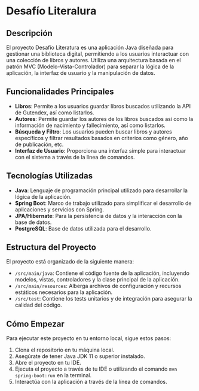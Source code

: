 # Desafío Literalura

## Descripción

El proyecto Desafío Literatura es una aplicación Java diseñada para gestionar una biblioteca digital, permitiendo a los usuarios interactuar con una colección de libros y autores. Utiliza una arquitectura basada en el patrón MVC (Modelo-Vista-Controlador) para separar la lógica de la aplicación, la interfaz de usuario y la manipulación de datos.

## Funcionalidades Principales

- **Libros**: Permite a los usuarios guardar libros buscados utilizando la API de Gutendex, así como listarlos.
- **Autores**: Permite guardar los autores de los libros buscados así como la información de nacimiento y fallecimiento, así como listarlos.
- **Búsqueda y Filtro**: Los usuarios pueden buscar libros y autores específicos y filtrar resultados basados en criterios como género, año de publicación, etc.
- **Interfaz de Usuario**: Proporciona una interfaz simple para interactuar con el sistema a través de la línea de comandos.

## Tecnologías Utilizadas

- **Java**: Lenguaje de programación principal utilizado para desarrollar la lógica de la aplicación.
- **Spring Boot**: Marco de trabajo utilizado para simplificar el desarrollo de aplicaciones y servicios con Spring.
- **JPA/Hibernate**: Para la persistencia de datos y la interacción con la base de datos.
- **PostgreSQL**: Base de datos utilizada para el desarrollo.

## Estructura del Proyecto

El proyecto está organizado de la siguiente manera:

- `/src/main/java`: Contiene el código fuente de la aplicación, incluyendo modelos, vistas, controladores y la clase principal de la aplicación.
- `/src/main/resources`: Alberga archivos de configuración y recursos estáticos necesarios para la aplicación.
- `/src/test`: Contiene los tests unitarios y de integración para asegurar la calidad del código.

## Cómo Empezar

Para ejecutar este proyecto en tu entorno local, sigue estos pasos:

1. Clona el repositorio en tu máquina local.
2. Asegúrate de tener Java JDK 11 o superior instalado.
3. Abre el proyecto en tu IDE.
4. Ejecuta el proyecto a través de tu IDE o utilizando el comando `mvn spring-boot:run` en la terminal.
5. Interactúa con la aplicación a través de la línea de comandos.
